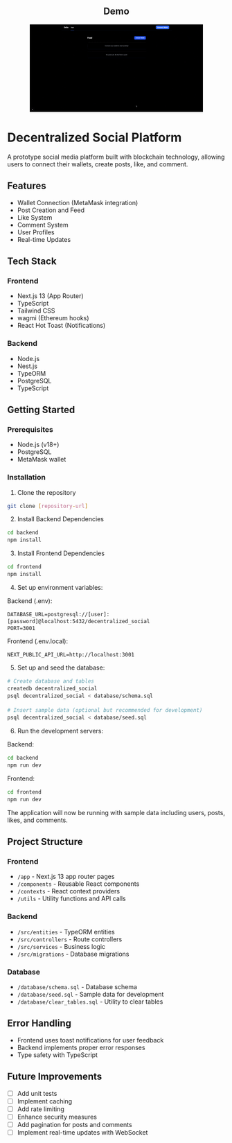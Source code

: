 <h2 align="center">Demo</h2>

<p align="center">
  <img src="Demo.gif" alt="Demo">
</p>

# Decentralized Social Platform

A prototype social media platform built with blockchain technology, allowing users to connect their wallets, create posts, like, and comment.

## Features

- Wallet Connection (MetaMask integration)
- Post Creation and Feed
- Like System
- Comment System
- User Profiles
- Real-time Updates

## Tech Stack

### Frontend
- Next.js 13 (App Router)
- TypeScript
- Tailwind CSS
- wagmi (Ethereum hooks)
- React Hot Toast (Notifications)

### Backend
- Node.js
- Nest.js
- TypeORM
- PostgreSQL
- TypeScript

## Getting Started

### Prerequisites
- Node.js (v18+)
- PostgreSQL
- MetaMask wallet

### Installation

1. Clone the repository
```bash
git clone [repository-url]
```

2. Install Backend Dependencies
```bash
cd backend
npm install
```

3. Install Frontend Dependencies
```bash
cd frontend
npm install
```

4. Set up environment variables:

Backend (.env):
```
DATABASE_URL=postgresql://[user]:[password]@localhost:5432/decentralized_social
PORT=3001
```

Frontend (.env.local):
```
NEXT_PUBLIC_API_URL=http://localhost:3001
```

5. Set up and seed the database:
```bash
# Create database and tables
createdb decentralized_social
psql decentralized_social < database/schema.sql

# Insert sample data (optional but recommended for development)
psql decentralized_social < database/seed.sql
```

6. Run the development servers:

Backend:
```bash
cd backend
npm run dev
```

Frontend:
```bash
cd frontend
npm run dev
```

The application will now be running with sample data including users, posts, likes, and comments.

## Project Structure

### Frontend
- `/app` - Next.js 13 app router pages
- `/components` - Reusable React components
- `/contexts` - React context providers
- `/utils` - Utility functions and API calls

### Backend
- `/src/entities` - TypeORM entities
- `/src/controllers` - Route controllers
- `/src/services` - Business logic
- `/src/migrations` - Database migrations

### Database
- `/database/schema.sql` - Database schema
- `/database/seed.sql` - Sample data for development
- `/database/clear_tables.sql` - Utility to clear tables

## Error Handling
- Frontend uses toast notifications for user feedback
- Backend implements proper error responses
- Type safety with TypeScript

## Future Improvements
- [ ] Add unit tests
- [ ] Implement caching
- [ ] Add rate limiting
- [ ] Enhance security measures
- [ ] Add pagination for posts and comments
- [ ] Implement real-time updates with WebSocket 